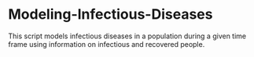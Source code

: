 # Modeling-Infectious-Diseases
This script models infectious diseases in a population during a given time frame using information on infectious and recovered people.

